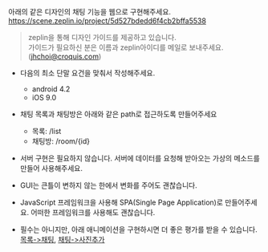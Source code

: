 아래의 같은 디자인의 채팅 기능을 웹으로 구현해주세요. <br/>
https://scene.zeplin.io/project/5d527bdedd6f4cb2bffa5538

> zeplin을 통해 디자인 가이드를 제공하고 있습니다. <br/>
> 가이드가 필요하신 분은 이름과 zeplin아이디를 메일로 보내주세요.(jhchoi@croquis.com)

- 다음의 최소 단말 요건을 맞춰서 작성해주세요.
  - android 4.2
  - iOS 9.0
- 채팅 목록과 채팅방은 아래와 같은 path로 접근하도록 만들어주세요

  - 목록: /list
  - 채팅방: /room/{id}

- 서버 구현은 필요하지 않습니다. 서버에 데이터를 요청해 받아오는 가상의 메소드를 만들어 사용해주세요.
- GUI는 큰틀이 변하지 않는 한에서 변화를 주어도 괜찮습니다.
- JavaScript 프레임워크을 사용해 SPA(Single Page Application)로 만들어주세요. 어떠한 프레임워크를 사용해도 괜찮습니다.

- 필수는 아니지만, 아래 애니메이션을 구현하시면 더 좋은 평가를 받을 수 있습니다.
  [목록->채팅](scene1.gif), [채팅->사진추가](scene2.gif)
